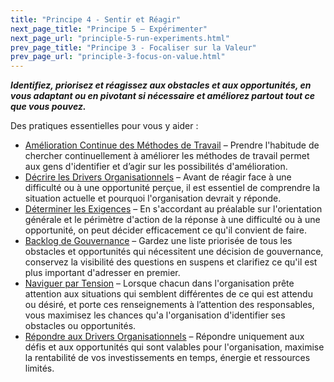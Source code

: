 ```yaml
---
title: "Principe 4 - Sentir et Réagir"
next_page_title: "Principe 5 – Expérimenter"
next_page_url: "principle-5-run-experiments.html"
prev_page_title: "Principe 3 - Focaliser sur la Valeur"
prev_page_url: "principle-3-focus-on-value.html"
---
```



**_Identifiez, priorisez et réagissez aux obstacles et aux opportunités, en vous adaptant ou en pivotant si nécessaire et améliorez partout tout ce que vous pouvez._**

Des pratiques essentielles pour vous y aider :

- [Amélioration Continue des Méthodes de Travail](continuous-improvement-of-work-process.html) – Prendre l'habitude de chercher continuellement à améliorer les méthodes de travail permet aux gens d'identifier et d’agir sur les possibilités d'amélioration.
- [Décrire les Drivers Organisationnels](describe-organizational-drivers.html)  – Avant de réagir face à une difficulté ou à une opportunité perçue, il est essentiel de comprendre la situation actuelle et pourquoi l'organisation devrait y réponde.
- [Déterminer les Exigences](determine-requirements.html) – En s'accordant au préalable sur l'orientation générale et le périmètre d'action de la réponse à une difficulté ou à une opportunité, on peut décider efficacement ce qu'il convient de faire.
- [Backlog de Gouvernance](governance-backlog.html) – Gardez une liste priorisée de tous les obstacles et opportunités qui nécessitent une décision de gouvernance, conservez la visibilité des questions en suspens et clarifiez ce qu'il est plus important d'adresser en premier.
- [Naviguer par Tension](navigate-via-tension.html) – Lorsque chacun dans l'organisation prête attention aux situations qui semblent différentes de ce qui est attendu ou désiré, et porte ces renseignements à l’attention des responsables, vous maximisez les chances qu'a l'organisation d'identifier ses obstacles ou opportunités.
- [Répondre aux Drivers Organisationnels](respond-to-organizational-drivers.html) – Répondre uniquement aux défis et aux opportunités qui sont valables pour l'organisation, maximise la rentabilité de vos investissements en temps, énergie et ressources limités.

